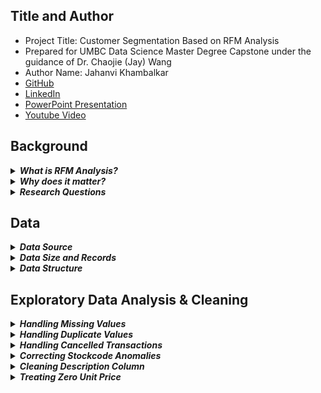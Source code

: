 
## Title and Author
- Project Title: Customer Segmentation Based on RFM Analysis
- Prepared for UMBC Data Science Master Degree Capstone under the guidance of Dr. Chaojie (Jay) Wang
- Author Name: Jahanvi Khambalkar
- [GitHub]()
- [LinkedIn]()
- [PowerPoint Presentation]()
- [Youtube Video](https://www.youtube.com/watch?v=7ImE07uHMe4)

## Background

<details>
<summary><i><b>What is RFM Analysis?</b></i></summary>
  
<br>

The objective of this project is to implement RFM (Recency, Frequency, Monetary) analysis, a data-driven technique used in marketing and customer analytics to segment a customer base based on their transactional behavior.

It involves analyzing three key aspects of customer interactions with a business:
- Recency (R): This measures how recently a customer has made a purchase or engaged with your business. It typically involves calculating the time elapsed since the customer's last transaction.
- Frequency (F): Frequency indicates how often a customer makes purchases or interacts with your business. It is usually calculated as the total number of transactions within a specified time frame.
- Monetary (M): Monetary value represents the total amount of money a customer has spent on your products or services over a given period.

</details>
 
<details>
<summary><i><b>Why does it matter?</b></i></summary>
  
<br>

RFM analysis is a data-driven approach that helps businesses make informed decisions based on actual customer behavior. It minimizes guesswork and intuition, allowing organizations to rely on evidence-based strategies. RFM analysis enables businesses to understand their customers better by categorizing them into distinct segments based on their transactional behavior. This allows for personalized marketing strategies tailored to the specific needs and preferences of each segment. Segment-specific marketing campaigns can be more effective than generic campaigns. RFM analysis helps businesses design and execute campaigns that resonate with each segment, leading to higher response rates and conversion rates. By identifying and understanding the unique characteristics of customer groups, businesses can optimize resource allocation, enhance customer retention efforts, and ultimately improve the overall effectiveness of their marketing initiatives. This technique is also widely used for customer relationship management.

</details>

<details>
<summary><i><b>Research Questions</b></i></summary>
  
<br>

- What are the distinct customer segments based on their transactional behavior? How can we categorize customers into high-value, low-value, loyal, and at-risk segments?
- Are there customer segments with growth potential that have been underutilized?
- What complementary products can be recommended to customers based on their purchase history?
- Which customer segments have the highest retention rates?

</details>

## Data

<details>
<summary><i><b>Data Source</b></i></summary>
  
<br>

The dataset is known as the [Online Retail](https://doi.org/10.24432/C5BW33) from the [UCI Machine Learning Repository](https://archive.ics.uci.edu/). It provides transactional information for a UK-based online retail company that specializes in selling unique all-occasion gifts.
</details>
 
<details>
<summary><i><b>Data Size and Records</b></i></summary>
  
<br>

- **Data size -** 45.58 MB

- **Data shape -** 541909(rows), 8(columns)

- **Time period -** between 01/12/2010 and 09/12/2011

- Each row typically represents a single transaction made by a customer with the online retail company.

</details>

<details>
<summary><i><b>Data Structure</b></i></summary>
  
<br>

| Column Name                | Definition                                                                                                | Data Type |
|--------------------|-------------------------------------------------------------------------------------------------------------------|-----------|
| InvoiceNo          | Code representing each unique transaction. If this code starts with the letter 'C', it indicates a cancellation   | object    |
| StockCode          | Code uniquely assigned to each distinct product                                                                   | object    |
| Description        | Description of each product                                                                                       | object    |
| Quantity           | The number of units of a product in a transaction                                                                 | integer   |
| InvoiceDate        | The date and time of the transaction                                                                              | object    |
| UnitPrice          | The unit price of the product                                                                                     | float     |
| CustomerID         | Identifier uniquely assigned to each customer                                                                     | float     |
| Country            | The country of the customer                                                                                       | object    |

</details>

## Exploratory Data Analysis & Cleaning

<details>
<summary><i><b>Handling Missing Values</b></i></summary>
  
<br>

<p align="center">
  <img src="https://github.com/DATA-606-2023-FALL-MONDAY/Khambalkar_Jahanvi/blob/main/assets/missing_values.png" alt="missing values" width="auto" height="300">
</p>

<div align="justify">

- The pie chart delineates the distribution of accidents between urban and rural areas. With two-thirds of accidents occurring in urban settings, it underscores the heightened risk and frequency within city environments. Conversely, rural areas experience one-third of the total accidents, indicating a comparatively lower occurrence in less densely populated regions.

</div>

</details>
 
<details>
<summary><i><b>Handling Duplicate Values</b></i></summary>
  
<br>

graph

</details>

<details>
<summary><i><b>Handling Cancelled Transactions</b></i></summary>
  
<br>

graph

</details>

<details>
<summary><i><b>Correcting Stockcode Anomalies</b></i></summary>
  
<br>

graph

</details>

<details>
<summary><i><b>Cleaning Description Column</b></i></summary>
  
<br>

graph

</details>

<details>
<summary><i><b>Treating Zero Unit Price</b></i></summary>
  
<br>

graph

</details>

